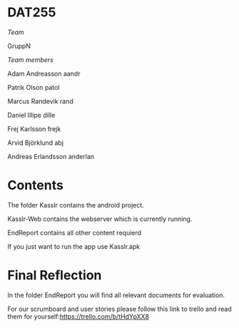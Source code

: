 # DAT255
*Team*

GruppN

*Team members*

Adam Andreasson aandr

Patrik Olson patol

Marcus Randevik rand

Daniel Illipe dille

Frej Karlsson frejk

Arvid Björklund abj

Andreas Erlandsson anderlan

# Contents
The folder Kasslr contains the android project.

Kasslr-Web contains the webserver which is currently running.

EndReport contains all other content requierd

If you just want to run the app use Kasslr.apk



# Final Reflection
In the folder EndReport you will find all relevant documents for evaluation.

For our scrumboard and user stories please follow this link to trello and read them for yourself:https://trello.com/b/tHdYpXX8

